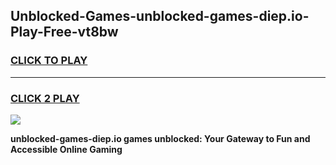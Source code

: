 
## Unblocked-Games-unblocked-games-diep.io-Play-Free-vt8bw
<h3>
<a href="https://premium76.site?title=unblocked-games-diep.io&ref=10A">CLICK TO PLAY</a></h3>
<hr>

<h3>
<a href="https://premium76.site?title=unblocked-games-diep.io&ref=10A">CLICK 2 PLAY</a>
  
</h3>

<a href="https://premium76.site?title=unblocked-games-diep.io&ref=10A"><img src="https://clearcache.store/games.png"></a>


**unblocked-games-diep.io games unblocked: Your Gateway to Fun and Accessible Online Gaming**
